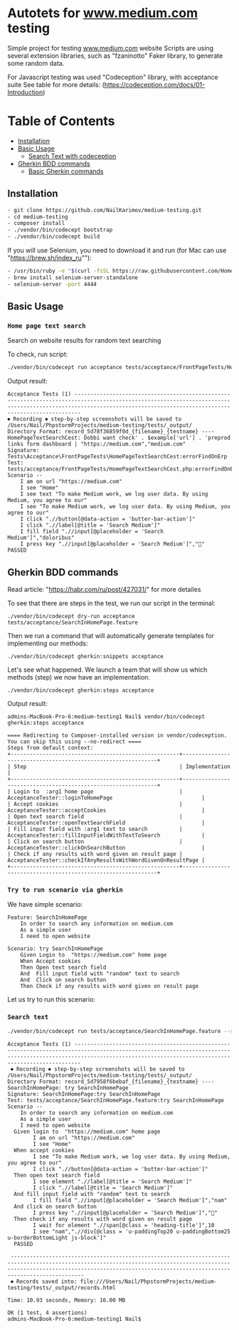 # Autotets for www.medium.com testing

Simple project for testing www.medium.com website
Scripts are using several extension libraries, such as "fzaninotto" Faker library, to generate some random data.

For Javascript testing was used "Codeception" library, with acceptance suite 
See table for more details: (https://codeception.com/docs/01-Introduction)

# Table of Contents

- [Installation](#installation)
- [Basic Usage](#basic-usage)
	- [Search Text with codeception](#search-text-with-codeception)
- [Gherkin BDD commands](#gherkin-commands)	
    - [Basic Gherkin commands](#basic-gherkin-commands)

## Installation

```sh
- git clone https://github.com/NailKarimov/medium-testing.git
- cd medium-testing
- composer install
- ./vendor/bin/codecept bootstrap
- ./vendor/bin/codecept build
```

If you will use Selenium, you need to download it and run (for Mac can use "https://brew.sh/index_ru""):

```sh
- /usr/bin/ruby -e "$(curl -fsSL https://raw.githubusercontent.com/Homebrew/install/master/install)"
- brew install selenium-server-standalone
- selenium-server -port 4444
```

## Basic Usage

### `Home page text search`

Search on website results for random text searching 

To check, run script:
```sh 
./vendor/bin/codecept run acceptance tests/acceptance/FrontPageTests/HomePageTextSearchCest.php --steps --html --xml
```
Output result:
 
    Acceptance Tests (1) --------------------------------------------------------------------------------------------------------------------------------------------------------------------------------------------------------------------
    ⏺ Recording ⏺ step-by-step screenshots will be saved to /Users/Nail/PhpstormProjects/medium-testing/tests/_output/
    Directory Format: record_5d78f36859f0d_{filename}_{testname} ----
    HomePageTextSearchCest: Dobbi want check' . $example['url'] . 'preprod links form dashboard | "https://medium.com","medium.com"
    Signature: Tests\Acceptance\FrontPageTests\HomePageTextSearchCest:errorFindOnErp
    Test: tests/acceptance/FrontPageTests/HomePageTextSearchCest.php:errorFindOnErp
    Scenario --
        I am on url "https://medium.com"
        I see "Home"
        I see text "To make Medium work, we log user data. By using Medium, you agree to our"
        I see "To make Medium work, we log user data. By using Medium, you agree to our"
        I click ".//button[@data-action = 'butter-bar-action']"
        I click ".//label[@title = 'Search Medium']"
        I fill field ".//input[@placeholder = 'Search Medium']","doloribus"
        I press key ".//input[@placeholder = 'Search Medium']",""
    PASSED 
     

## Gherkin BDD commands

Read article: "https://habr.com/ru/post/427031/" for more detailes

To see that there are steps in the test, we run our script in the terminal:
```
./vendor/bin/codecept dry-run acceptance tests/acceptance/SearchInHomePage.feature
```
Then we run a command that will automatically generate templates for implementing our methods:

```
./vendor/bin/codecept gherkin:snippets acceptance
```
Let's see what happened. We launch a team that will show us which methods (step) we now have an implementation.
       
```
./vendor/bin/codecept gherkin:steps acceptance
```
Output result:

    admins-MacBook-Pro-6:medium-testing1 Nail$ vendor/bin/codecept gherkin:steps acceptance

    ==== Redirecting to Composer-installed version in vendor/codeception. You can skip this using --no-redirect ====
    Steps from default context:
    +-----------------------------------------------------+--------------------------------------------------------------+
    | Step                                                | Implementation                                               |
    +-----------------------------------------------------+--------------------------------------------------------------+
    | Login to  :arg1 home page                           | AcceptanceTester::loginToHomePage                            |
    | Accept cookies                                      | AcceptanceTester::acceptCookies                              |
    | Open text search field                              | AcceptanceTester::openTextSearchField                        |
    | Fill input field with :arg1 text to search          | AcceptanceTester::fillInputFieldWithTextToSearch             |
    | Click on search button                              | AcceptanceTester::clickOnSearchButton                        |
    | Check if any results with word given on result page | AcceptanceTester::checkIfAnyResultsWithWordGivenOnResultPage |
    +-----------------------------------------------------+--------------------------------------------------------------+
   
### `Try to run scenario via gherkin`
We have simple scenario:

    Feature: SearchInHomePage
        In order to search any information on medium.com
        As a simple user
        I need to open website

    Scenario: try SearchInHomePage
        Given Login to  "https://medium.com" home page
        When Accept cookies
        Then Open text search field
        And  Fill input field with "random" text to search
        And  Click on search button
        Then Check if any results with word given on result page
        
Let us try to run this scenario: 
### `Search text`

```sh 
./vendor/bin/codecept run tests/acceptance/SearchInHomePage.feature --steps --html --xml
```

    Acceptance Tests (1) --------------------------------------------------------------------------------------------------------------------------------------------------------------------------------------------------------------------
     ⏺ Recording ⏺ step-by-step screenshots will be saved to /Users/Nail/PhpstormProjects/medium-testing/tests/_output/
    Directory Format: record_5d7958f6bebaf_{filename}_{testname} ----
    SearchInHomePage: try SearchInHomePage
    Signature: SearchInHomePage:try SearchInHomePage
    Test: tests/acceptance/SearchInHomePage.feature:try SearchInHomePage
    Scenario --
        In order to search any information on medium.com
        As a simple user
        I need to open website
      Given login to  "https://medium.com" home page 
            I am on url "https://medium.com"
            I see "Home"
      When accept cookies 
            I see "To make Medium work, we log user data. By using Medium, you agree to our"
            I click ".//button[@data-action = 'butter-bar-action']"
      Then open text search field 
            I see element ".//label[@title = 'Search Medium']"
            I click ".//label[@title = 'Search Medium']"
      And fill input field with "random" text to search 
            I fill field ".//input[@placeholder = 'Search Medium']","nam"
      And click on search button 
            I press key ".//input[@placeholder = 'Search Medium']",""
      Then check if any results with word given on result page 
            I wait for element ".//span[@class = 'heading-title']",10
            I see "nam",".//div[@class = 'u-paddingTop20 u-paddingBottom25 u-borderBottomLight js-block']"
      PASSED 

     -----------------------------------------------------------------------------------------------------------------------------------------------------------------------------------------------------------------------------------------
     ⏺ Records saved into: file:///Users/Nail/PhpstormProjects/medium-testing/tests/_output/records.html

    Time: 10.93 seconds, Memory: 16.00 MB   

    OK (1 test, 4 assertions)
    admins-MacBook-Pro-6:medium-testing1 Nail$ 